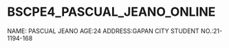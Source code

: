 # BSCPE4_PASCUAL_JEANO_ONLINE

NAME: PASCUAL JEANO
AGE:24 
ADDRESS:GAPAN CITY
STUDENT NO.:21-1194-168
